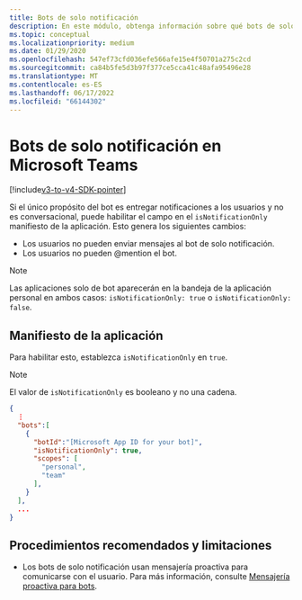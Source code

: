 ```yaml
---
title: Bots de solo notificación
description: En este módulo, obtenga información sobre qué bots de solo notificación están en Microsoft Teams, manifiesto de aplicación y sus procedimientos recomendados y limitaciones.
ms.topic: conceptual
ms.localizationpriority: medium
ms.date: 01/29/2020
ms.openlocfilehash: 547ef73cfd036efe566afe15e4f50701a275c2cd
ms.sourcegitcommit: ca84b5fe5d3b97f377ce5cca41c48afa95496e28
ms.translationtype: MT
ms.contentlocale: es-ES
ms.lasthandoff: 06/17/2022
ms.locfileid: "66144302"
---
```

# <a name="notification-only-bots-in-microsoft-teams"></a>Bots de solo notificación en Microsoft Teams

[!include[v3-to-v4-SDK-pointer](~/includes/v3-to-v4-pointer-bots.md)]

Si el único propósito del bot es entregar notificaciones a los usuarios y no es conversacional, puede habilitar el campo en el `isNotificationOnly` manifiesto de la aplicación. Esto genera los siguientes cambios:

* Los usuarios no pueden enviar mensajes al bot de solo notificación.
* Los usuarios no pueden @mention el bot.

> [!NOTE]
> Las aplicaciones solo de bot aparecerán en la bandeja de la aplicación personal en ambos casos: `isNotificationOnly: true` o `isNotificationOnly: false`.

## <a name="app-manifest"></a>Manifiesto de la aplicación

Para habilitar esto, establezca `isNotificationOnly` en `true`.

> [!NOTE]
> El valor de `isNotificationOnly` es booleano y no una cadena.

```json
{
  ⋮
  "bots":[
    {
      "botId":"[Microsoft App ID for your bot]",
      "isNotificationOnly": true,
      "scopes": [
        "personal",
        "team"
      ],
    }
  ],
  ...
}
```

## <a name="best-practices-and-limitations"></a>Procedimientos recomendados y limitaciones

* Los bots de solo notificación usan mensajería proactiva para comunicarse con el usuario. Para más información, consulte [Mensajería proactiva para bots](~/resources/bot-v3/bot-conversations/bots-conv-proactive.md).
